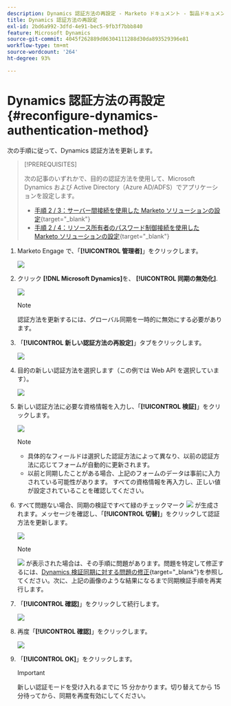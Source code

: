 ```yaml
---
description: Dynamics 認証方法の再設定 - Marketo ドキュメント - 製品ドキュメント
title: Dynamics 認証方法の再設定
exl-id: 2bd6a992-3dfd-4e91-bec5-9fb3f7bbb840
feature: Microsoft Dynamics
source-git-commit: 4045f262889d06304111288d30da893529396e81
workflow-type: tm+mt
source-wordcount: '264'
ht-degree: 93%

---
```


# Dynamics 認証方法の再設定 {#reconfigure-dynamics-authentication-method}

次の手順に従って、Dynamics 認証方法を更新します。

>[!PREREQUISITES]
>
>次の記事のいずれかで、目的の認証方法を使用して、Microsoft Dynamics および Active Directory（Azure AD/ADFS）でアプリケーションを設定します。
>
>* [手順 2 / 3：サーバー間接続を使用した Marketo ソリューションの設定](/help/marketo/product-docs/crm-sync/microsoft-dynamics-sync/sync-setup/microsoft-dynamics-365-with-s2s-connection/step-2-of-3-set-up.md){target="_blank"}
>* [手順 2 / 4：リソース所有者のパスワード制御接続を使用した Marketo ソリューションの設定](/help/marketo/product-docs/crm-sync/microsoft-dynamics-sync/sync-setup/microsoft-dynamics-365-with-ropc-connection/step-2-of-4-set-up.md){target="_blank"}

1. Marketo Engage で、「**[!UICONTROL 管理者]**」をクリックします。

   ![](assets/reconfigure-dynamics-authentication-method-1.png)

1. クリック **[!DNL Microsoft Dynamics]**&#x200B;を、 **[!UICONTROL 同期の無効化]**.

   ![](assets/reconfigure-dynamics-authentication-method-2.png)

   >[!NOTE]
   >
   >認証方法を更新するには、グローバル同期を一時的に無効にする必要があります。

1. 「**[!UICONTROL 新しい認証方法の再設定]**」タブをクリックします。

   ![](assets/reconfigure-dynamics-authentication-method-3.png)

1. 目的の新しい認証方法を選択します（この例では Web API を選択しています）。

   ![](assets/reconfigure-dynamics-authentication-method-4.png)

1. 新しい認証方法に必要な資格情報を入力し、「**[!UICONTROL 検証]**」をクリックします。

   ![](assets/reconfigure-dynamics-authentication-method-5.png)

   >[!NOTE]
   >
   >* 具体的なフィールドは選択した認証方法によって異なり、以前の認証方法に応じてフォームが自動的に更新されます。
   >* 以前と同期したことがある場合、上記のフォームのデータは事前に入力されている可能性があります。 すべての資格情報を再入力し、正しい値が設定されていることを確認してください。

1. すべて問題ない場合、同期の検証ですべて緑のチェックマーク ![](assets/green-check.png) が生成されます。メッセージを確認し、「**[!UICONTROL 切替]**」をクリックして認証方法を更新します。

   ![](assets/reconfigure-dynamics-authentication-method-6.png)

   >[!NOTE]
   >
   >![](assets/red-x.png) が表示された場合は、その手順に問題があります。問題を特定して修正するには、[Dynamics 検証同期に対する問題の修正](/help/marketo/product-docs/crm-sync/microsoft-dynamics-sync/sync-setup/validate-microsoft-dynamics-sync/fix-dynamics-validation-sync-issues.md){target="_blank"}を参照してください。次に、上記の画像のような結果になるまで同期検証手順を再実行します。

1. 「**[!UICONTROL 確認]**」をクリックして続行します。

   ![](assets/reconfigure-dynamics-authentication-method-7.png)

1. 再度「**[!UICONTROL 確認]**」をクリックします。

   ![](assets/reconfigure-dynamics-authentication-method-8.png)

1. 「**[!UICONTROL OK]**」をクリックします。

   >[!IMPORTANT]
   >
   >新しい認証モードを受け入れるまでに 15 分かかります。切り替えてから 15 分待ってから、同期を再度有効にしてください。
